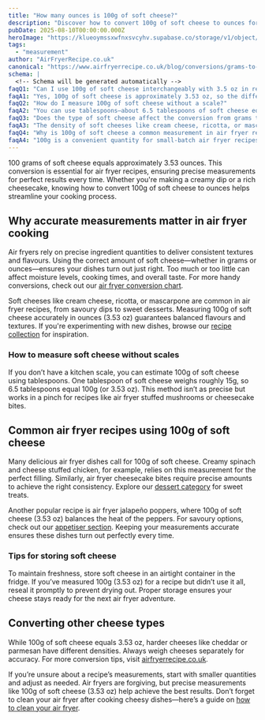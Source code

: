 ```yaml
---
title: "How many ounces is 100g of soft cheese?"
description: "Discover how to convert 100g of soft cheese to ounces for perfect air fryer recipes. Get accurate measurements in seconds!"
pubDate: 2025-08-10T00:00:00.000Z
heroImage: "https://klueoymssxwfnxsvcyhv.supabase.co/storage/v1/object/public/Shmucket/how-many-ounces-is-100g-of-soft-cheese.webp"
tags:
  - "measurement"
author: "AirFryerRecipe.co.uk"
canonical: "https://www.airfryerrecipe.co.uk/blog/conversions/grams-to-ounces/how-many-ounces-is-100g-of-soft-cheese"
schema: |
  <!-- Schema will be generated automatically -->
faqQ1: "Can I use 100g of soft cheese interchangeably with 3.5 oz in recipes?"
faqA1: "Yes, 100g of soft cheese is approximately 3.53 oz, so the difference is minimal for most recipes. However, for baking or dishes requiring precision, stick to the exact measurement. Air fryer recipes often benefit from accurate quantities for consistent results."
faqQ2: "How do I measure 100g of soft cheese without a scale?"
faqA2: "You can use tablespoons—about 6.5 tablespoons of soft cheese equal 100g (3.53 oz). This method works for recipes like dips or fillings but isn’t ideal for baking. For best results, invest in a kitchen scale for precise measurements."
faqQ3: "Does the type of soft cheese affect the conversion from grams to ounces?"
faqA3: "The density of soft cheeses like cream cheese, ricotta, or mascarpone is similar, so 100g generally equals 3.53 oz. However, whipped or low-fat varieties may vary slightly. Always check the packaging for weight guidelines if unsure."
faqQ4: "Why is 100g of soft cheese a common measurement in air fryer recipes?"
faqA4: "100g is a convenient quantity for small-batch air fryer recipes, providing enough cheese for flavour without overcrowding the basket. It’s also easy to scale up or down for larger or smaller servings, making it a versatile measurement."
---
```

<p>100 grams of soft cheese equals approximately 3.53 ounces. This conversion is essential for air fryer recipes, ensuring precise measurements for perfect results every time. Whether you're making a creamy dip or a rich cheesecake, knowing how to convert 100g of soft cheese to ounces helps streamline your cooking process.</p>  

<h2>Why accurate measurements matter in air fryer cooking</h2>  
<p>Air fryers rely on precise ingredient quantities to deliver consistent textures and flavours. Using the correct amount of soft cheese—whether in grams or ounces—ensures your dishes turn out just right. Too much or too little can affect moisture levels, cooking times, and overall taste. For more handy conversions, check out our <a href=https://www.airfryerrecipe.co.uk/air-fryer-conversion-chart>air fryer conversion chart</a>.</p>  

<p>Soft cheeses like cream cheese, ricotta, or mascarpone are common in air fryer recipes, from savoury dips to sweet desserts. Measuring 100g of soft cheese accurately in ounces (3.53 oz) guarantees balanced flavours and textures. If you're experimenting with new dishes, browse our <a href=https://www.airfryerrecipe.co.uk/recipes>recipe collection</a> for inspiration.</p>  

<h3>How to measure soft cheese without scales</h3>  
<p>If you don’t have a kitchen scale, you can estimate 100g of soft cheese using tablespoons. One tablespoon of soft cheese weighs roughly 15g, so 6.5 tablespoons equal 100g (or 3.53 oz). This method isn’t as precise but works in a pinch for recipes like air fryer stuffed mushrooms or cheesecake bites.</p>  

<h2>Common air fryer recipes using 100g of soft cheese</h2>  
<p>Many delicious air fryer dishes call for 100g of soft cheese. Creamy spinach and cheese stuffed chicken, for example, relies on this measurement for the perfect filling. Similarly, air fryer cheesecake bites require precise amounts to achieve the right consistency. Explore our <a href=https://www.airfryerrecipe.co.uk/recipe-category/dessert>dessert category</a> for sweet treats.</p>  

<p>Another popular recipe is air fryer jalapeño poppers, where 100g of soft cheese (3.53 oz) balances the heat of the peppers. For savoury options, check out our <a href=https://www.airfryerrecipe.co.uk/recipe-category/appetisers>appetiser section</a>. Keeping your measurements accurate ensures these dishes turn out perfectly every time.</p>  

<h3>Tips for storing soft cheese</h3>  
<p>To maintain freshness, store soft cheese in an airtight container in the fridge. If you’ve measured 100g (3.53 oz) for a recipe but didn’t use it all, reseal it promptly to prevent drying out. Proper storage ensures your cheese stays ready for the next air fryer adventure.</p>  

<h2>Converting other cheese types</h2>  
<p>While 100g of soft cheese equals 3.53 oz, harder cheeses like cheddar or parmesan have different densities. Always weigh cheeses separately for accuracy. For more conversion tips, visit <a href=https://www.airfryerrecipe.co.uk>airfryerrecipe.co.uk</a>.</p>  

<p>If you’re unsure about a recipe’s measurements, start with smaller quantities and adjust as needed. Air fryers are forgiving, but precise measurements like 100g of soft cheese (3.53 oz) help achieve the best results. Don’t forget to clean your air fryer after cooking cheesy dishes—here’s a guide on <a href=https://www.airfryerrecipe.co.uk/air-fryer-cleaner>how to clean your air fryer</a>.</p>
